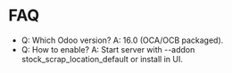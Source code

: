 # FAQ

- Q: Which Odoo version? A: 16.0 (OCA/OCB packaged).
- Q: How to enable? A: Start server with --addon stock_scrap_location_default or install in UI.
